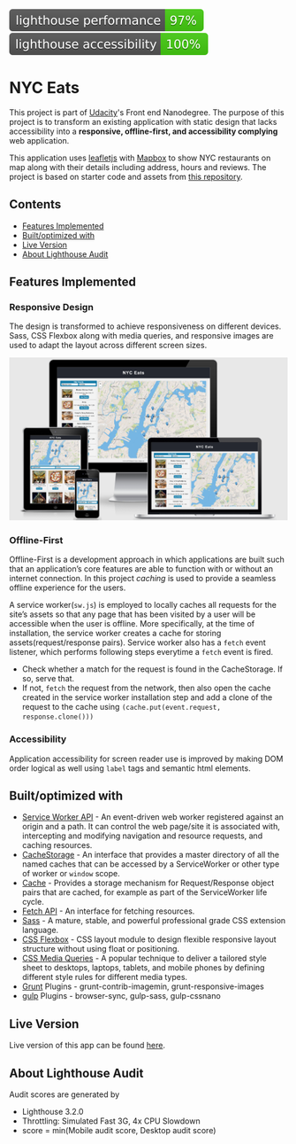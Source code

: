 <a href="https://developers.google.com/speed/pagespeed/insights/?url=https%3A%2F%2Fssaleem.github.io%2FNYC-Eats%2F">
        <img src="lighthouse_performance.svg"
            alt="Lighthouse Performance Badge"></a>
<img src="lighthouse_accessibility.svg"
            alt="Lighthouse Accessibility Badge">

# NYC Eats
This project is part of [Udacity](https://www.udacity.com/)'s Front end Nanodegree. The purpose of this project is to transform an existing application with static design that lacks accessibility into a **responsive, offline-first, and accessibility complying** web application. 

This application uses [leafletjs](https://leafletjs.com/) with [Mapbox](https://www.mapbox.com/) to show NYC restaurants on map along with their details including address, hours and reviews. The project is based on starter code and assets from [this repository](https://github.com/udacity/mws-restaurant-stage-1). 
<!-- ![App Screenshot](App-screenshot.png) -->

## Contents
- [Features Implemented](#features-implemented)
- [Built/optimized with](#built/optimized-with)
- [Live Version](#live-version)
- [About Lighthouse Audit](#about-lighthouse-audit)

## Features Implemented

### Responsive Design
The design is transformed to achieve responsiveness on different devices. Sass, CSS Flexbox along with media queries, and responsive images are used to adapt the layout across different screen sizes.

![Responsive design demonstration](responsive.png)

### Offline-First

Offline-First is a development approach in which applications are built such that an application’s core features are able to function with or without an internet connection. In this project _caching_ is used to provide a seamless offline experience for the users.

A service worker(`sw.js`) is employed to locally caches all requests for the site’s assets so that any page that has been visited by a user will be accessible when the user is offline. More specifically, at the time of installation, the service worker creates a cache for storing assets(request/response pairs). Service worker also has a `fetch` event listener, which performs following steps everytime a `fetch` event is fired.
- Check whether a match for the request is found in the CacheStorage. If so, serve that.
- If not, `fetch` the request from the network, then also open the cache created in the service worker installation step and add a clone of the request to the cache using `(cache.put(event.request, response.clone()))`
        
### Accessibility
Application accessibility for screen reader use is improved by making DOM order logical as well using `label` tags and semantic html elements.

## Built/optimized with
- [Service Worker API](https://developer.mozilla.org/en-US/docs/Web/API/Service_Worker_API) - An event-driven web worker registered against an origin and a path. It can control the web page/site it is associated with, intercepting and modifying navigation and resource requests, and caching resources.
- [CacheStorage](https://developer.mozilla.org/en-US/docs/Web/API/CacheStorage) - An interface that provides a master directory of all the named caches that can be accessed by a ServiceWorker or other type of worker or `window` scope.
- [Cache](https://developer.mozilla.org/en-US/docs/Web/API/Cache) - Provides a storage mechanism for Request/Response object pairs that are cached, for example as part of the ServiceWorker life cycle.
- [Fetch API](https://developer.mozilla.org/en-US/docs/Web/API/Fetch_API) - An interface for fetching resources.
- [Sass](https://sass-lang.com/) - A mature, stable, and powerful professional grade CSS extension language. 
- [CSS Flexbox](https://www.w3schools.com/css/css3_flexbox.asp) - CSS layout module to design flexible responsive layout structure without using float or positioning.
- [CSS Media Queries](https://www.w3schools.com/css/css3_mediaqueries.asp) - A popular technique to deliver a tailored style sheet to desktops, laptops, tablets, and mobile phones by defining different style rules for different media types.
- [Grunt](https://gruntjs.com/) Plugins - grunt-contrib-imagemin, grunt-responsive-images
- [gulp](https://www.npmjs.com/package/gulp) Plugins - browser-sync, gulp-sass, gulp-cssnano

## Live Version
Live version of this app can be found [here](https://ssaleem.github.io/NYC-Eats/).

## About Lighthouse Audit
Audit scores are generated by
-  Lighthouse 3.2.0
-  Throttling: Simulated Fast 3G, 4x CPU Slowdown
-  score = min(Mobile audit score, Desktop audit score)




